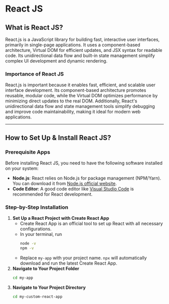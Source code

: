 # React JS

## What is React JS?

React.js is a JavaScript library for building fast, interactive user interfaces, primarily in single-page applications. It uses a component-based architecture, Virtual DOM for efficient updates, and JSX syntax for readable code. Its unidirectional data flow and built-in state management simplify complex UI development and dynamic rendering.

### Importance of React JS
React.js is important because it enables fast, efficient, and scalable user interface development. Its component-based architecture promotes reusable, modular code, while the Virtual DOM optimizes performance by minimizing direct updates to the real DOM. Additionally, React's unidirectional data flow and state management tools simplify debugging and improve code maintainability, making it ideal for modern web applications.

---

## How to Set Up & Install React JS?

### Prerequisite Apps

Before installing React JS, you need to have the following software installed on your system:
- **Node.js**: React relies on Node.js for package management (NPM/Yarn). You can download it from [Node.js official website](https://nodejs.org/).
- **Code Editor**: A good code editor like [Visual Studio Code](https://code.visualstudio.com/) is recommended for React development.

### Step-by-Step Installation

1. **Set Up a React Project with Create React App**
   - Create React App is an official tool to set up React with all necessary configurations.
   - In your terminal, run
     ```bash
     node -v
     npm -v
     ```
   - Replace `my-app` with your project name. `npx` will automatically download and run the latest Create      React App.  
2. **Navigate to Your Project Folder**
     ```bash
     cd my-app


3. **Navigate to Your Project Directory**
   ```bash
   cd my-custom-react-app